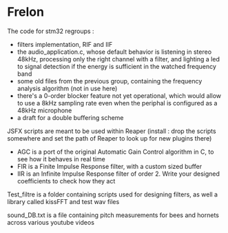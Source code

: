 # Frelon

The code for stm32 regroups :
- filters implementation, RIF and IIF
- the audio_application.c, whose default behavior is listening in stereo 48kHz, processing only the right channel with a filter, and lighting a led to signal detection if the energy is sufficient in the watched frequency band
- some old files from the previous group, containing the frequency analysis algorithm (not in use here)
- there's a 0-order blocker feature not yet operational, which would allow to use a 8kHz sampling rate even when the periphal is configured as a 48kHz microphone
- a draft for a double buffering scheme

JSFX scripts are meant to be used within Reaper
(install : drop the scripts somewhere and set the path of Reaper to look up for new plugins there)
- AGC is a port of the original Automatic Gain Control algorithm in C, to see how it behaves in real time
- FIR is a Finite Impulse Response filter, with a custom sized buffer
- IIR is an Infinite Impulse Response filter of order 2. Write your designed coefficients to check how they act

Test_filtre is a folder containing scripts used for designing filters, as well a library called kissFFT and test wav files

sound_DB.txt is a file containing pitch measurements for bees and hornets across various youtube videos
